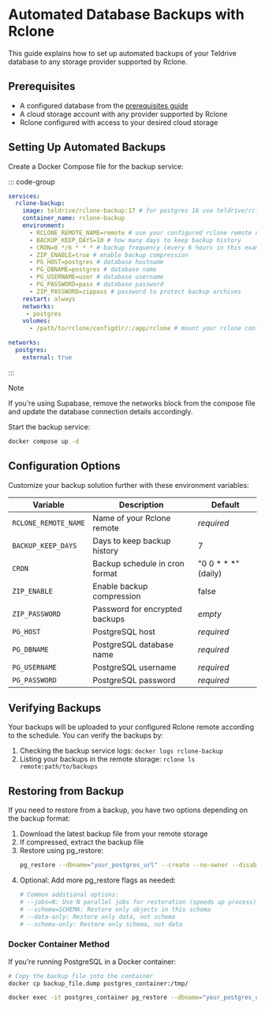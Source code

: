 # Automated Database Backups with Rclone

This guide explains how to set up automated backups of your Teldrive database to any storage provider supported by Rclone.

## Prerequisites

- A configured database from the [prerequisites guide](/docs/getting-started/prerequisites.md)
- A cloud storage account with any provider supported by Rclone
- Rclone configured with access to your desired cloud storage

## Setting Up Automated Backups

Create a Docker Compose file for the backup service:

::: code-group

```yml [docker-compose.yml]
services:
  rclone-backup:
    image: teldrive/rclone-backup:17 # for postgres 16 use teldrive/rclone-backup:16
    container_name: rclone-backup
    environment:
      - RCLONE_REMOTE_NAME=remote # use your configured rclone remote name
      - BACKUP_KEEP_DAYS=10 # how many days to keep backup history
      - CRON=0 */6 * * * # backup frequency (every 6 hours in this example)
      - ZIP_ENABLE=true # enable backup compression
      - PG_HOST=postgres # database hostname
      - PG_DBNAME=postgres # database name
      - PG_USERNAME=user # database username
      - PG_PASSWORD=pass # database password
      - ZIP_PASSWORD=zippass # password to protect backup archives
    restart: always
    networks:
     - postgres
    volumes:
      - /path/to/rclone/configdir/:/app/rclone # mount your rclone config directory

networks:
  postgres:                                 
    external: true
```
:::

> [!NOTE]
> If you're using Supabase, remove the networks block from the compose file and update the database connection details accordingly.

Start the backup service:

```sh
docker compose up -d
```

## Configuration Options

Customize your backup solution further with these environment variables:

| Variable | Description | Default |
|----------|-------------|---------|
| `RCLONE_REMOTE_NAME` | Name of your Rclone remote | *required* |
| `BACKUP_KEEP_DAYS` | Days to keep backup history | 7 |
| `CRON` | Backup schedule in cron format | "0 0 * * *" (daily) |
| `ZIP_ENABLE` | Enable backup compression | false |
| `ZIP_PASSWORD` | Password for encrypted backups | *empty* |
| `PG_HOST` | PostgreSQL host | *required* |
| `PG_DBNAME` | PostgreSQL database name | *required* |
| `PG_USERNAME` | PostgreSQL username | *required* |
| `PG_PASSWORD` | PostgreSQL password | *required* |

## Verifying Backups

Your backups will be uploaded to your configured Rclone remote according to the schedule. You can verify the backups by:

1. Checking the backup service logs: `docker logs rclone-backup`
2. Listing your backups in the remote storage: `rclone ls remote:path/to/backups`

## Restoring from Backup

If you need to restore from a backup, you have two options depending on the backup format:


1. Download the latest backup file from your remote storage
2. If compressed, extract the backup file
3. Restore using pg_restore:
   ```bash
   pg_restore --dbname="your_postgres_url" --create --no-owner --disable-triggers backup_file.dump
   ```
4. Optional: Add more pg_restore flags as needed:
   ```bash
   # Common additional options:
   # --jobs=N: Use N parallel jobs for restoration (speeds up process)
   # --schema=SCHEMA: Restore only objects in this schema
   # --data-only: Restore only data, not schema
   # --schema-only: Restore only schema, not data
   ```

### Docker Container Method

If you're running PostgreSQL in a Docker container:

```bash
# Copy the backup file into the container
docker cp backup_file.dump postgres_container:/tmp/

docker exec -it postgres_container pg_restore --dbname="your_postgres_url" --create --no-owner --disable-triggers /tmp/backup_file.dump
```
